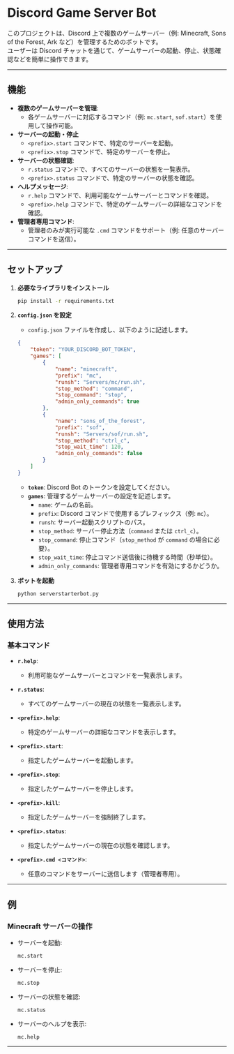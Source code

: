 # Discord Game Server Bot

このプロジェクトは、Discord 上で複数のゲームサーバー（例: Minecraft, Sons of the Forest, Ark など）を管理するためのボットです。  
ユーザーは Discord チャットを通じて、ゲームサーバーの起動、停止、状態確認などを簡単に操作できます。

---

## 機能

- **複数のゲームサーバーを管理**:
  - 各ゲームサーバーに対応するコマンド（例: `mc.start`, `sof.start`）を使用して操作可能。
- **サーバーの起動・停止**
  - `<prefix>.start` コマンドで、特定のサーバーを起動。
  - `<prefix>.stop` コマンドで、特定のサーバーを停止。
- **サーバーの状態確認**:
  - `r.status` コマンドで、すべてのサーバーの状態を一覧表示。
  - `<prefix>.status` コマンドで、特定のサーバーの状態を確認。
- **ヘルプメッセージ**:
  - `r.help` コマンドで、利用可能なゲームサーバーとコマンドを確認。
  - `<prefix>.help` コマンドで、特定のゲームサーバーの詳細なコマンドを確認。
- **管理者専用コマンド**:
  - 管理者のみが実行可能な `.cmd` コマンドをサポート（例: 任意のサーバーコマンドを送信）。

---

## セットアップ

1. **必要なライブラリをインストール**
   ```bash
   pip install -r requirements.txt
   ```

2. **`config.json` を設定**
   - `config.json` ファイルを作成し、以下のように記述します。

   ```json
   {
       "token": "YOUR_DISCORD_BOT_TOKEN",
       "games": [
           {
               "name": "minecraft",
               "prefix": "mc",
               "runsh": "Servers/mc/run.sh",
               "stop_method": "command",
               "stop_command": "stop",
               "admin_only_commands": true
           },
           {
               "name": "sons_of_the_forest",
               "prefix": "sof",
               "runsh": "Servers/sof/run.sh",
               "stop_method": "ctrl_c",
               "stop_wait_time": 120,
               "admin_only_commands": false
           }
       ]
   }
   ```

   - **`token`**: Discord Bot のトークンを設定してください。
   - **`games`**: 管理するゲームサーバーの設定を記述します。
     - `name`: ゲームの名前。
     - `prefix`: Discord コマンドで使用するプレフィックス（例: `mc`）。
     - `runsh`: サーバー起動スクリプトのパス。
     - `stop_method`: サーバー停止方法（`command` または `ctrl_c`）。
     - `stop_command`: 停止コマンド（`stop_method` が `command` の場合に必要）。
     - `stop_wait_time`: 停止コマンド送信後に待機する時間（秒単位）。
     - `admin_only_commands`: 管理者専用コマンドを有効にするかどうか。

4. **ボットを起動**
   ```bash
   python serverstarterbot.py
   ```

---

## 使用方法

### **基本コマンド**

- **`r.help`**:
  - 利用可能なゲームサーバーとコマンドを一覧表示します。

- **`r.status`**:
  - すべてのゲームサーバーの現在の状態を一覧表示します。

- **`<prefix>.help`**:
  - 特定のゲームサーバーの詳細なコマンドを表示します。

- **`<prefix>.start`**:
  - 指定したゲームサーバーを起動します。

- **`<prefix>.stop`**:
  - 指定したゲームサーバーを停止します。

- **`<prefix>.kill`**:
  - 指定したゲームサーバーを強制終了します。

- **`<prefix>.status`**:
  - 指定したゲームサーバーの現在の状態を確認します。

- **`<prefix>.cmd <コマンド>`**:
  - 任意のコマンドをサーバーに送信します（管理者専用）。

---

## 例

### **Minecraft サーバーの操作**
- サーバーを起動:
  ```
  mc.start
  ```

- サーバーを停止:
  ```
  mc.stop
  ```

- サーバーの状態を確認:
  ```
  mc.status
  ```

- サーバーのヘルプを表示:
  ```
  mc.help
  ```

---

